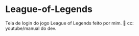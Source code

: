 # League-of-Legends
Tela de login do jogo League of Legends feito por mim. 🌸  cc: youtube/manual do dev. 
